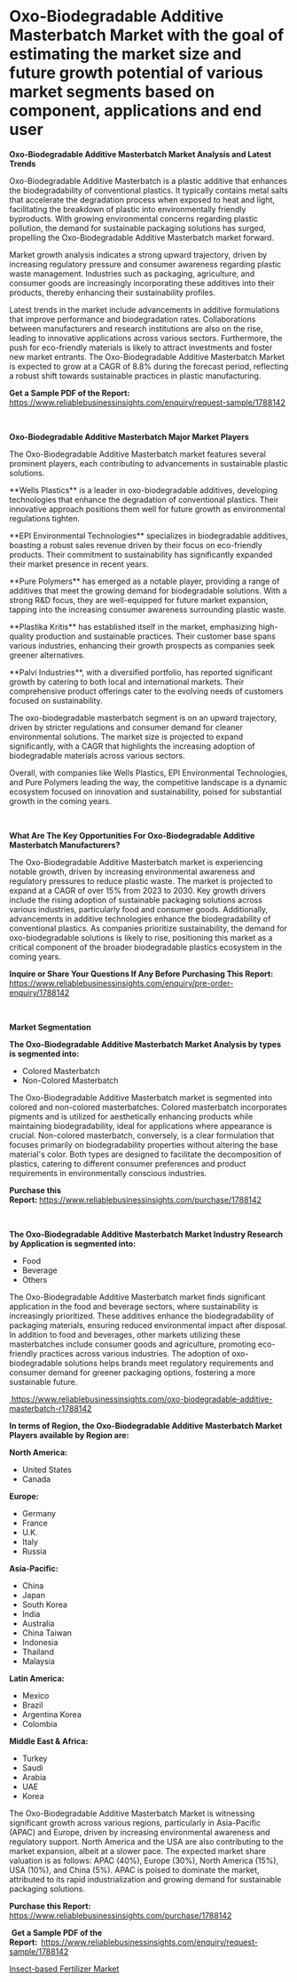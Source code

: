 <p><h1>Oxo-Biodegradable Additive Masterbatch Market with the goal of estimating the market size and future growth potential of various market segments based on component, applications and end user</h1></p><p><strong>Oxo-Biodegradable Additive Masterbatch Market Analysis and Latest Trends</strong></p>
<p><p>Oxo-Biodegradable Additive Masterbatch is a plastic additive that enhances the biodegradability of conventional plastics. It typically contains metal salts that accelerate the degradation process when exposed to heat and light, facilitating the breakdown of plastic into environmentally friendly byproducts. With growing environmental concerns regarding plastic pollution, the demand for sustainable packaging solutions has surged, propelling the Oxo-Biodegradable Additive Masterbatch market forward.</p><p>Market growth analysis indicates a strong upward trajectory, driven by increasing regulatory pressure and consumer awareness regarding plastic waste management. Industries such as packaging, agriculture, and consumer goods are increasingly incorporating these additives into their products, thereby enhancing their sustainability profiles. </p><p>Latest trends in the market include advancements in additive formulations that improve performance and biodegradation rates. Collaborations between manufacturers and research institutions are also on the rise, leading to innovative applications across various sectors. Furthermore, the push for eco-friendly materials is likely to attract investments and foster new market entrants. The Oxo-Biodegradable Additive Masterbatch Market is expected to grow at a CAGR of 8.8% during the forecast period, reflecting a robust shift towards sustainable practices in plastic manufacturing.</p></p>
<p><strong>Get a Sample PDF of the Report:&nbsp;</strong> <a href="https://www.reliablebusinessinsights.com/enquiry/request-sample/1788142?utm_campaign=2203&utm_medium=2&utm_source=Github&utm_content=ia&utm_term=02022025&utm_id=oxo-biodegradable-additive-masterbatch">https://www.reliablebusinessinsights.com/enquiry/request-sample/1788142</a></p>
<p>&nbsp;</p>
<p><strong>Oxo-Biodegradable Additive Masterbatch Major Market Players</strong></p>
<p><p>The Oxo-Biodegradable Additive Masterbatch market features several prominent players, each contributing to advancements in sustainable plastic solutions. </p><p>**Wells Plastics** is a leader in oxo-biodegradable additives, developing technologies that enhance the degradation of conventional plastics. Their innovative approach positions them well for future growth as environmental regulations tighten. </p><p>**EPI Environmental Technologies** specializes in biodegradable additives, boasting a robust sales revenue driven by their focus on eco-friendly products. Their commitment to sustainability has significantly expanded their market presence in recent years.</p><p>**Pure Polymers** has emerged as a notable player, providing a range of additives that meet the growing demand for biodegradable solutions. With a strong R&D focus, they are well-equipped for future market expansion, tapping into the increasing consumer awareness surrounding plastic waste.</p><p>**Plastika Kritis** has established itself in the market, emphasizing high-quality production and sustainable practices. Their customer base spans various industries, enhancing their growth prospects as companies seek greener alternatives.</p><p>**Palvi Industries**, with a diversified portfolio, has reported significant growth by catering to both local and international markets. Their comprehensive product offerings cater to the evolving needs of customers focused on sustainability.</p><p>The oxo-biodegradable masterbatch segment is on an upward trajectory, driven by stricter regulations and consumer demand for cleaner environmental solutions. The market size is projected to expand significantly, with a CAGR that highlights the increasing adoption of biodegradable materials across various sectors.</p><p>Overall, with companies like Wells Plastics, EPI Environmental Technologies, and Pure Polymers leading the way, the competitive landscape is a dynamic ecosystem focused on innovation and sustainability, poised for substantial growth in the coming years.</p></p>
<p>&nbsp;</p>
<p><strong>What Are The Key Opportunities For Oxo-Biodegradable Additive Masterbatch Manufacturers?</strong></p>
<p><p>The Oxo-Biodegradable Additive Masterbatch market is experiencing notable growth, driven by increasing environmental awareness and regulatory pressures to reduce plastic waste. The market is projected to expand at a CAGR of over 15% from 2023 to 2030. Key growth drivers include the rising adoption of sustainable packaging solutions across various industries, particularly food and consumer goods. Additionally, advancements in additive technologies enhance the biodegradability of conventional plastics. As companies prioritize sustainability, the demand for oxo-biodegradable solutions is likely to rise, positioning this market as a critical component of the broader biodegradable plastics ecosystem in the coming years.</p></p>
<p><strong>Inquire or Share Your Questions If Any Before Purchasing This Report:</strong> <a href="https://www.reliablebusinessinsights.com/enquiry/pre-order-enquiry/1788142?utm_campaign=2203&utm_medium=2&utm_source=Github&utm_content=ia&utm_term=02022025&utm_id=oxo-biodegradable-additive-masterbatch">https://www.reliablebusinessinsights.com/enquiry/pre-order-enquiry/1788142</a></p>
<p>&nbsp;</p>
<p><strong>Market Segmentation</strong></p>
<p><strong>The Oxo-Biodegradable Additive Masterbatch Market Analysis by types is segmented into:</strong></p>
<p><ul><li>Colored Masterbatch</li><li>Non-Colored Masterbatch</li></ul></p>
<p><p>The Oxo-Biodegradable Additive Masterbatch market is segmented into colored and non-colored masterbatches. Colored masterbatch incorporates pigments and is utilized for aesthetically enhancing products while maintaining biodegradability, ideal for applications where appearance is crucial. Non-colored masterbatch, conversely, is a clear formulation that focuses primarily on biodegradability properties without altering the base material's color. Both types are designed to facilitate the decomposition of plastics, catering to different consumer preferences and product requirements in environmentally conscious industries.</p></p>
<p><strong>Purchase this Report:&nbsp;</strong><a href="https://www.reliablebusinessinsights.com/purchase/1788142?utm_campaign=2203&utm_medium=2&utm_source=Github&utm_content=ia&utm_term=02022025&utm_id=oxo-biodegradable-additive-masterbatch">https://www.reliablebusinessinsights.com/purchase/1788142</a></p>
<p>&nbsp;</p>
<p><strong>The Oxo-Biodegradable Additive Masterbatch Market Industry Research by Application is segmented into:</strong></p>
<p><ul><li>Food</li><li>Beverage</li><li>Others</li></ul></p>
<p><p>The Oxo-Biodegradable Additive Masterbatch market finds significant application in the food and beverage sectors, where sustainability is increasingly prioritized. These additives enhance the biodegradability of packaging materials, ensuring reduced environmental impact after disposal. In addition to food and beverages, other markets utilizing these masterbatches include consumer goods and agriculture, promoting eco-friendly practices across various industries. The adoption of oxo-biodegradable solutions helps brands meet regulatory requirements and consumer demand for greener packaging options, fostering a more sustainable future.</p></p>
<p><a href="https://www.reliablebusinessinsights.com/oxo-biodegradable-additive-masterbatch-r1788142?utm_campaign=2203&utm_medium=2&utm_source=Github&utm_content=ia&utm_term=02022025&utm_id=oxo-biodegradable-additive-masterbatch">&nbsp;https://www.reliablebusinessinsights.com/oxo-biodegradable-additive-masterbatch-r1788142</a></p>
<p><strong>In terms of Region, the Oxo-Biodegradable Additive Masterbatch Market Players available by Region are:</strong></p>
<p>
    <p> <strong> North America: </strong>
        <ul>
            <li>United States</li>
            <li>Canada</li>
        </ul>
        </p> 
    <p> <strong> Europe: </strong>
        <ul>
            <li>Germany</li>
            <li>France</li>
            <li>U.K.</li>
            <li>Italy</li>
            <li>Russia</li>
        </ul>
        </p> 
    <p> <strong> Asia-Pacific: </strong>
        <ul>
            <li>China</li>
            <li>Japan</li>
            <li>South Korea</li>
            <li>India</li>
            <li>Australia</li>
            <li>China Taiwan</li>
            <li>Indonesia</li>
            <li>Thailand</li>
            <li>Malaysia</li>
        </ul>
        </p> 
    <p> <strong> Latin America: </strong>
        <ul>
            <li>Mexico</li>
            <li>Brazil</li>
            <li>Argentina Korea</li>
            <li>Colombia</li>
        </ul>
        </p> 
    <p> <strong> Middle East & Africa: </strong>
        <ul>
            <li>Turkey</li>
            <li>Saudi</li>
            <li>Arabia</li>
            <li>UAE</li>
            <li>Korea</li>
        </ul>
    </p>
    </p>
<p><p>The Oxo-Biodegradable Additive Masterbatch Market is witnessing significant growth across various regions, particularly in Asia-Pacific (APAC) and Europe, driven by increasing environmental awareness and regulatory support. North America and the USA are also contributing to the market expansion, albeit at a slower pace. The expected market share valuation is as follows: APAC (40%), Europe (30%), North America (15%), USA (10%), and China (5%). APAC is poised to dominate the market, attributed to its rapid industrialization and growing demand for sustainable packaging solutions.</p></p>
<p><strong>Purchase this Report: </strong><a href="https://www.reliablebusinessinsights.com/purchase/1788142?utm_campaign=2203&utm_medium=2&utm_source=Github&utm_content=ia&utm_term=02022025&utm_id=oxo-biodegradable-additive-masterbatch">https://www.reliablebusinessinsights.com/purchase/1788142</a></p>
<p>&nbsp;<strong>Get a Sample PDF of the Report:&nbsp;&nbsp;</strong><a href="https://www.reliablebusinessinsights.com/enquiry/request-sample/1788142?utm_campaign=2203&utm_medium=2&utm_source=Github&utm_content=ia&utm_term=02022025&utm_id=oxo-biodegradable-additive-masterbatch">https://www.reliablebusinessinsights.com/enquiry/request-sample/1788142</a></p>
<p><strong></strong></p>
<p><p><a href="https://github.com/HobertDavis43/Market-Research-Report-List-1/blob/main/insect-based-fertilizer-market.md?utm_campaign=2203&utm_medium=2&utm_source=Github&utm_content=ia&utm_term=02022025&utm_id=oxo-biodegradable-additive-masterbatch">Insect-based Fertilizer Market</a></p></p>